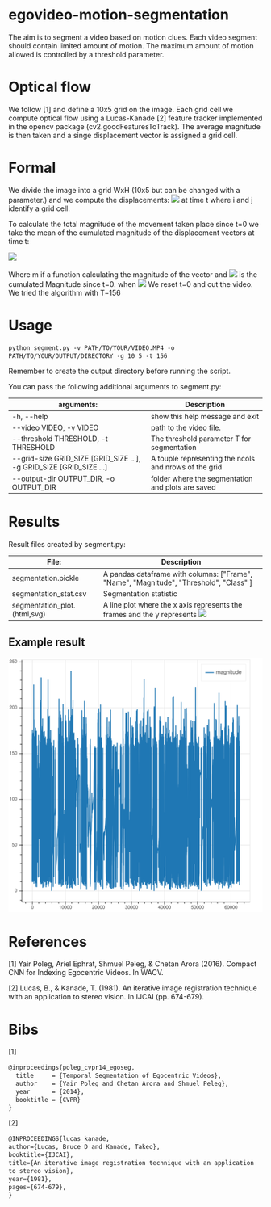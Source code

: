 # egovideo-motion-segmentation

The aim is to segment a video based on motion clues. Each video segment 
should contain limited amount of motion. The maximum amount of motion allowed
is controlled by a threshold parameter. 

# Optical flow
We follow [1] and define a 10x5 grid on the image. Each grid cell we compute
optical flow using a Lucas-Kanade [2] feature tracker implemented in the
opencv package (cv2.goodFeaturesToTrack). The average magnitude is then taken
and a singe displacement vector is assigned a grid cell. 

# Formal
We divide the image into a grid WxH (10x5 but can be changed with a parameter.)
and we compute the displacements: 
<img src="https://latex.codecogs.com/gif.latex?d_t(i,j) = (d_t^x(i,j), d_t^y(i,j))" />
at time t where i and j identify a grid cell. 

To calculate the total magnitude of the movement taken place since t=0 we
take the mean of the cumulated magnitude of the displacement vectors
 at time t:

<img src="https://latex.codecogs.com/gif.latex?M_t = m(d_t(i,j))+m(d_{t-1}(i,j))" />

Where m if a function calculating the magnitude of the vector and 
<img src="https://latex.codecogs.com/gif.latex?M_t" />
is the cumulated Magnitude since t=0. when 
<img src="https://latex.codecogs.com/gif.latex?M_t>T" /> We reset t=0
and cut the video. We tried the algorithm with T=156

# Usage
```
python segment.py -v PATH/TO/YOUR/VIDEO.MP4 -o PATH/TO/YOUR/OUTPUT/DIRECTORY -g 10 5 -t 156
```
Remember to create the output directory before running the script.

You can pass the following additional arguments to segment.py:

| arguments:           | Description |
| ----------------              | --- |
| -h, --help                            | show this help message and exit |
| --video VIDEO, -v VIDEO               | path to the video file.|
| --threshold THRESHOLD, -t THRESHOLD   | The threshold parameter T for segmentation |
| --grid-size GRID_SIZE [GRID_SIZE ...], -g GRID_SIZE [GRID_SIZE ...]|   A touple representing the ncols and nrows of the grid|
| --output-dir OUTPUT_DIR, -o OUTPUT_DIR| folder where the segmentation and plots are saved |

# Results
Result files created by segment.py:

| File:           | Description |
| ----------------              | --- |
|segmentation.pickle|A pandas dataframe with columns: ["Frame", "Name", "Magnitude", "Threshold", "Class" ]|
|segmentation_stat.csv|Segmentation statistic|
|segmentation_plot.(html,svg)|A line plot where the x axis represents the frames and the y represents <img src="https://latex.codecogs.com/gif.latex?M_t" /> |

## Example result
<img src="log/segmentation_plot.svg">

# References
[1] Yair Poleg, Ariel Ephrat, Shmuel Peleg, & Chetan Arora (2016). Compact CNN for Indexing Egocentric Videos. In WACV.

[2] Lucas, B., & Kanade, T. (1981). An iterative image registration technique with an application to stereo vision. In IJCAI (pp. 674-679).

# Bibs
[1]
```
@inproceedings{poleg_cvpr14_egoseg,
  title     = {Temporal Segmentation of Egocentric Videos},
  author    = {Yair Poleg and Chetan Arora and Shmuel Peleg},
  year      = {2014},
  booktitle = {CVPR}
}
```
[2]
```
@INPROCEEDINGS{lucas_kanade,
author={Lucas, Bruce D and Kanade, Takeo},
booktitle={IJCAI},
title={An iterative image registration technique with an application to stereo vision},
year={1981},
pages={674-679},
}
```
